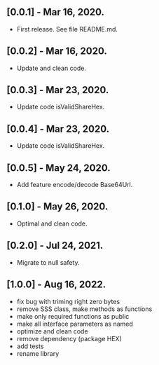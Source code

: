 ## [0.0.1] - Mar 16, 2020.

* First release. See file README.md.  

## [0.0.2] - Mar 16, 2020.

* Update and clean code.  

## [0.0.3] - Mar 23, 2020.

* Update code isValidShareHex.  

## [0.0.4] - Mar 23, 2020.

* Update code isValidShareHex.  

## [0.0.5] - May 24, 2020.

* Add feature encode/decode Base64Url.  

## [0.1.0] - May 26, 2020.

* Optimal and clean code.  

## [0.2.0] - Jul 24, 2021.

* Migrate to null safety.  

## [1.0.0] - Aug 16, 2022.

* fix bug with triming right zero bytes
* remove SSS class, make methods as functions
* make only required functions as public
* make all interface parameters as named
* optimize and clean code
* remove dependency (package HEX)
* add tests
* rename library